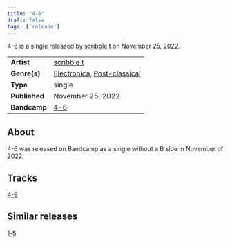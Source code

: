 ```yaml
---
title: "4-6"
draft: false
tags: ['release']
---
```


4-6 is a single released by [scribble t](artists/scribble%20t.md) on November 25, 2022.

|                  |                                                                                  |
| ---------------- | -------------------------------------------------------------------------------- |
| **Artist**       | [scribble t](artists/scribble%20t.md)                                            |
| **Genre(s)**     | [Electronica](genres/Electronica.md), [Post-classical](genres/Post-classical.md) |
| **Type**         | single                                                                           |
| **Published**    | November 25, 2022                                                                |
| **Bandcamp**     | [4-6](https://scribble-t.bandcamp.com/track/4-6)                                 |

## About
4-6 was released on Bandcamp as a single without a B side in November of 2022.

## Tracks
[4-6](tracks/scribble%20t/4-6.md)

## Similar releases
[1-5](releases/scribble%t/1-5.md)